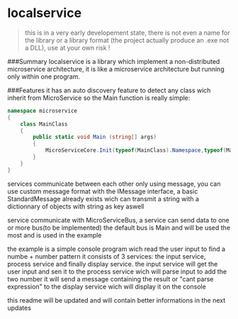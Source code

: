 # localservice
>this is in a very early developement state, there is not even a name for the library or a library format (the project actually produce an .exe not a DLL), use at your own risk !

###Summary
localservice is a library which implement a non-distributed microservice architecture, it is like a microservice architecture but running only within one program.

###Features
it has an auto discovery feature to detect any class wich inherit from MicroService so the Main function is really simple:

```C#
namespace microservice
{
	class MainClass
	{
		public static void Main (string[] args)
		{
			MicroServiceCore.Init(typeof(MainClass).Namespace,typeof(MainClass).Assembly);
		}
	}
}
```

services communicate between each other only using message, you can use custom message format with the IMessage interface, a basic StandardMessage already exists wich can transmit a string with a dictionnary of objects with string as key aswell

service communicate with MicroServiceBus, a service can send data to one or more bus(to be implemented)
the default bus is Main and will be used the most and is used in the example

the example is a simple console program wich read the user input to find a numbe + number pattern it consists of 3 services: the input service, process service and finally display service.
the input service will get the user input and sen it to the process service wich will parse input to add the two number 
it will send a message containing the result or "cant parse expression" to the display service wich will display it on the console


this readme will be updated and will contain better informations in the next updates 









